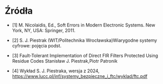 # Źródła

- [1] M. Nicolaidis, Ed., Soft Errors in Modern Electronic Systems. New York, NY, USA: Springer, 2011.

- [2] S. J. Piestrak (WIT/Politechnika Wrocławska)Wiarygodne systemy cyfrowe: pojęcia podst.

- [3] Fault-Tolerant Implementation of Direct FIR Filters Protected Using Residue Codes
Stanisław J. Piestrak,Piotr Patronik

- [4] Wykład S. J. Piestraka, wersja z 2024, https://www.lucc.pl/inf/systemy_bezpieczne_i_ftc/wyklad/ftc.pdf
